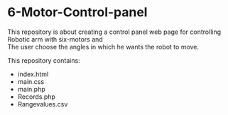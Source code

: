 # 6-Motor-Control-panel
This repository is about creating a control panel web page for controlling Robotic arm with six-motors and<br>
The user choose the angles in which he wants the robot to move. 
 
This repository contains:
<ul>
<li>index.html</li> 
<li>main.css</li>   
<li>main.php</li>  
<li>Records.php</li>
<li>Rangevalues.csv</li>
 <ul/>
